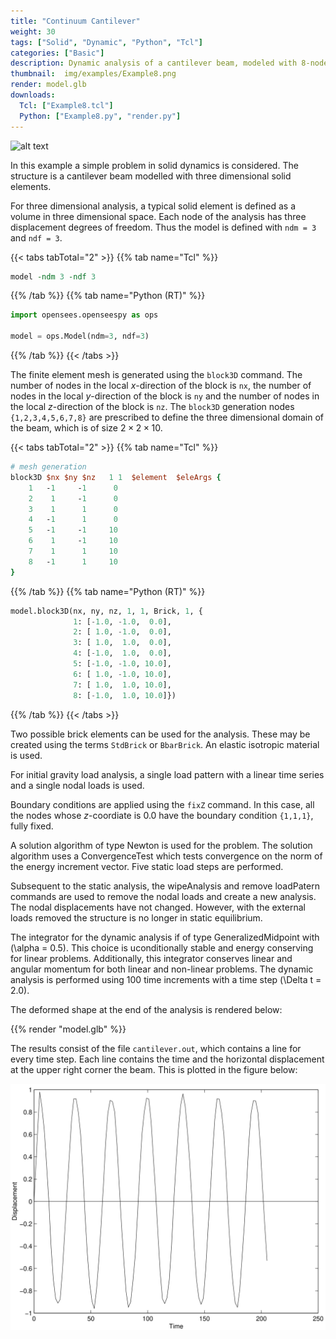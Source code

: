 ```yaml
---
title: "Continuum Cantilever"
weight: 30
tags: ["Solid", "Dynamic", "Python", "Tcl"]
categories: ["Basic"]
description: Dynamic analysis of a cantilever beam, modeled with 8-node brick elements.
thumbnail:  img/examples/Example8.png
render: model.glb
downloads:
  Tcl: ["Example8.tcl"]
  Python: ["Example8.py", "render.py"]
---
```


![alt text](image.png)

In this example a simple problem in solid dynamics is considered. The
structure is a cantilever beam modelled with three dimensional solid
elements.

For three dimensional analysis, a typical solid element is defined as a
volume in three dimensional space. 
Each node of the analysis has three displacement degrees of freedom. 
Thus the model is defined with `ndm = 3` and `ndf = 3`.

{{< tabs tabTotal="2" >}}
{{% tab name="Tcl" %}}
```tcl
model -ndm 3 -ndf 3
```
{{% /tab %}}
{{% tab name="Python (RT)" %}}
```python
import opensees.openseespy as ops

model = ops.Model(ndm=3, ndf=3)
```
{{% /tab %}}
{{< /tabs >}}

The finite element mesh is generated using the `block3D` command. The
number of nodes in the local $x$-direction of the block is `nx`, the
number of nodes in the local $y$-direction of the block is `ny` and the
number of nodes in the local $z$-direction of the block is `nz`. The
`block3D` generation nodes `{1,2,3,4,5,6,7,8}` are prescribed to define the
three dimensional domain of the beam, which is of size
$2 \times 2 \times 10$.

{{< tabs tabTotal="2" >}}
{{% tab name="Tcl" %}}
```tcl
# mesh generation
block3D $nx $ny $nz   1 1  $element  $eleArgs {
    1   -1     -1      0
    2    1     -1      0
    3    1      1      0
    4   -1      1      0 
    5   -1     -1     10
    6    1     -1     10
    7    1      1     10
    8   -1      1     10
}
```
{{% /tab %}}
{{% tab name="Python (RT)" %}}
```python
model.block3D(nx, ny, nz, 1, 1, Brick, 1, {
              1: [-1.0, -1.0,  0.0],
              2: [ 1.0, -1.0,  0.0],
              3: [ 1.0,  1.0,  0.0],
              4: [-1.0,  1.0,  0.0],
              5: [-1.0, -1.0, 10.0],
              6: [ 1.0, -1.0, 10.0],
              7: [ 1.0,  1.0, 10.0],
              8: [-1.0,  1.0, 10.0]})
```
{{% /tab %}}
{{< /tabs >}}

Two possible brick elements can be used for the analysis. These may be
created using the terms `StdBrick` or `BbarBrick`. An elastic isotropic
material is used.

For initial gravity load analysis, a single load pattern with a linear
time series and a single nodal loads is used.

Boundary conditions are applied using the `fixZ` command. In this case,
all the nodes whose $z$-coordiate is $0.0$ have the boundary condition
`{1,1,1}`, fully fixed.

A solution algorithm of type Newton is used for the problem. The
solution algorithm uses a ConvergenceTest which tests convergence on the
norm of the energy increment vector. Five static load steps are
performed.

Subsequent to the static analysis, the wipeAnalysis and remove
loadPatern commands are used to remove the nodal loads and create a new
analysis. The nodal displacements have not changed. However, with the
external loads removed the structure is no longer in static equilibrium.

The integrator for the dynamic analysis if of type GeneralizedMidpoint
with \(\alpha = 0.5\). This choice is uconditionally stable and energy
conserving for linear problems. Additionally, this integrator conserves
linear and angular momentum for both linear and non-linear problems. The
dynamic analysis is performed using $100$ time increments with a time
step \(\Delta t = 2.0\).

The deformed shape at the end of the analysis is rendered below:

{{% render "model.glb" %}}

The results consist of the file `cantilever.out`, which contains a line
for every time step. Each line contains the time and the horizontal
displacement at the upper right corner the beam. 
This is plotted in the figure below:

![Displacement vs. Time for Upper Right Corner of Beam](img/cantilever.svg)

